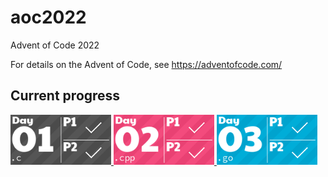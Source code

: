 # aoc2022

Advent of Code 2022

For details on the Advent of Code, see https://adventofcode.com/

## Current progress
<!-- AOC TILES BEGIN -->
<a href="01/01.c">
  <img src=".tiles/media/01.png" width="161px">
</a>
<a href="02/01.cpp">
  <img src=".tiles/media/02.png" width="161px">
</a>
<a href="03/01.go">
  <img src=".tiles/media/03.png" width="161px">
</a>
<!-- AOC TILES END -->